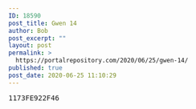 ```yaml
---
ID: 18590
post_title: Gwen 14
author: Bob
post_excerpt: ""
layout: post
permalink: >
  https://portalrepository.com/2020/06/25/gwen-14/
published: true
post_date: 2020-06-25 11:10:29
---
```

<pre>1173FE922F46</pre>